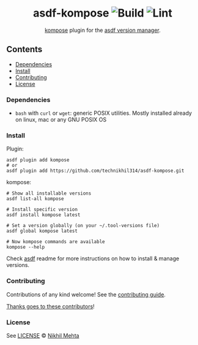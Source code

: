 <div align="center">

# asdf-kompose ![Build](https://github.com/technikhil314/asdf-kompose/workflows/Build/badge.svg) ![Lint](https://github.com/technikhil314/asdf-kompose/workflows/Lint/badge.svg)

[kompose](https://github.com/kubernetes/kompose) plugin for the [asdf version manager](https://asdf-vm.com).

</div>

## Contents

- [Dependencies](#dependencies)
- [Install](#install)
- [Contributing](#contributing)
- [License](#license)

### Dependencies

- `bash` with `curl` or `wget`: generic POSIX utilities. Mostly installed already on linux, mac or any GNU POSIX OS

### Install

Plugin:

```shell
asdf plugin add kompose
# or
asdf plugin add https://github.com/technikhil314/asdf-kompose.git
```

kompose:

```shell
# Show all installable versions
asdf list-all kompose

# Install specific version
asdf install kompose latest

# Set a version globally (on your ~/.tool-versions file)
asdf global kompose latest

# Now kompose commands are available
kompose --help
```

Check [asdf](https://github.com/asdf-vm/asdf) readme for more instructions on how to
install & manage versions.

### Contributing

Contributions of any kind welcome! See the [contributing guide](contributing.md).

[Thanks goes to these contributors](https://github.com/technikhil314/asdf-kompose/graphs/contributors)!

### License

See [LICENSE](LICENSE) © [Nikhil Mehta](https://github.com/technikhil314/)
